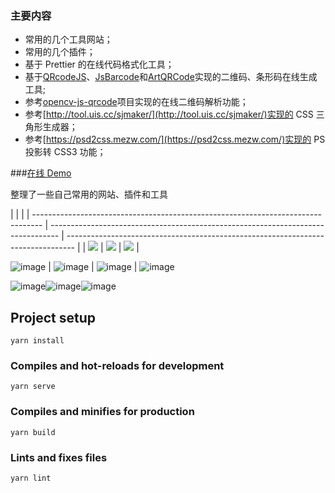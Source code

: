### 主要内容

- 常用的几个工具网站；
- 常用的几个插件；
- 基于 Prettier 的在线代码格式化工具；
- 基于[QRcodeJS](https://github.com/davidshimjs/qrcodejs)、[JsBarcode](https://github.com/lindell/JsBarcode)和[ArtQRCode](https://github.com/252860883/ArtQRCode)实现的二维码、条形码在线生成工具;
- 参考[opencv-js-qrcode](https://github.com/leidenglai/opencv-js-qrcode)项目实现的在线二维码解析功能；
- 参考[http://tool.uis.cc/sjmaker/](http://tool.uis.cc/sjmaker/)实现的 CSS 三角形生成器；
- 参考[https://psd2css.mezw.com/](https://psd2css.mezw.com/)实现的 PS 投影转 CSS3 功能；

###[在线 Demo](https://fee-ing.github.io/Fee-notes/#/)

整理了一些自己常用的网站、插件和工具

|                                                                                  |                                                                                  |
| -------------------------------------------------------------------------------- | -------------------------------------------------------------------------------- | -------------------------------------------------------------------------------- |
| <img src="https://github.com/Fee-ing/previewImages/blob/master/Fee-notes/1.png"> | <img src="https://github.com/Fee-ing/previewImages/blob/master/Fee-notes/2.png"> | <img src="https://github.com/Fee-ing/previewImages/blob/master/Fee-notes/3.png"> |

![image](https://github.com/Fee-ing/previewImages/blob/master/Fee-notes/1.png) | ![image](https://github.com/Fee-ing/previewImages/blob/master/Fee-notes/2.png) | ![image](https://github.com/Fee-ing/previewImages/blob/master/Fee-notes/3.png) | ![image](https://github.com/Fee-ing/previewImages/blob/master/Fee-notes/4.png)

![image](https://github.com/Fee-ing/previewImages/blob/master/Fee-notes/5.png)![image](https://github.com/Fee-ing/previewImages/blob/master/Fee-notes/6.png)![image](https://github.com/Fee-ing/previewImages/blob/master/Fee-notes/7.png)

## Project setup

```
yarn install
```

### Compiles and hot-reloads for development

```
yarn serve
```

### Compiles and minifies for production

```
yarn build
```

### Lints and fixes files

```
yarn lint
```
